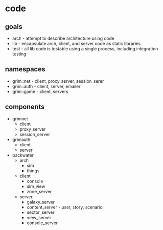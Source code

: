 # code

## goals
* arch - attempt to describe architecture using code
* lib - encapsulate arch, client, and server code as static libraries
* test - all lib code is testable using a single process, including integration testing

## namespaces
* grim::net - client, proxy_server, session_serer
* grim::auth - client, server, emailer
* grim::game - client, servers

## components

* grimnet
	* client
	* proxy_server
	* session_server
* grimauth
	* client
	* server
* backwater
	* arch
		* sim
		* things
	* client
		* console
		* sim_view
		* zone_server
	* server
		* galaxy_server
		* content_server - user, story, scenario
		* sector_server
		* view_server
		* console_server
